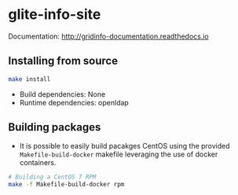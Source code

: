 # glite-info-site

Documentation: http://gridinfo-documentation.readthedocs.io

## Installing from source

```sh
make install
```

* Build dependencies: None
* Runtime dependencies: openldap

## Building packages

* It is possible to easily build pacakges CentOS using the provided
  `Makefile-build-docker` makefile leveraging the use of docker
  containers.

```sh
# Building a CentOS 7 RPM
make -f Makefile-build-docker rpm
```

